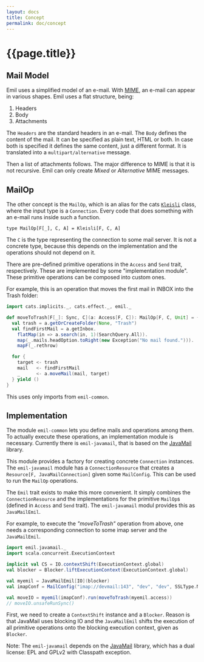 ```yaml
---
layout: docs
title: Concept
permalink: doc/concept
---
```


# {{page.title}}

## Mail Model

Emil uses a simplified model of an e-mail. With
[MIME](https://en.wikipedia.org/wiki/MIME), an e-mail can appear in
various shapes. Emil uses a flat structure, being:

1. Headers
2. Body
3. Attachments

The `Headers` are the standard headers in an e-mail. The `Body`
defines the content of the mail. It can be specified as plain text,
HTML or both. In case both is specified it defines the same content,
just a different format. It is translated into a
`multipart/alternative` message.

Then a list of attachments follows. The major difference to MIME is
that it is not recursive. Emil can only create *Mixed* or
*Alternative* MIME messages.


## MailOp

The other concept is the `MailOp`, which is an alias for the cats
[`Kleisli`](https://typelevel.org/cats/datatypes/kleisli.html) class,
where the input type is a `Connection`. Every code that does something
with an e-mail runs inside such a function.

```
type MailOp[F[_], C, A] = Kleisli[F, C, A]
```

The `C` is the type representing the connection to some mail server.
It is not a concrete type, because this depends on the implementation
and the operations should not depend on it.

There are pre-defined primitive operations in the `Access` and `Send`
trait, respectively. These are implemented by some "implementation
module". These primitive operations can be composed into custom ones.

For example, this is an operation that moves the first mail in INBOX
into the Trash folder:

```scala mdoc
import cats.implicits._, cats.effect._, emil._

def moveToTrash[F[_]: Sync, C](a: Access[F, C]): MailOp[F, C, Unit] = {
  val trash = a.getOrCreateFolder(None, "Trash")
  val findFirstMail = a.getInbox.
    flatMap(in => a.search(in, 1)(SearchQuery.All)).
    map(_.mails.headOption.toRight(new Exception("No mail found."))).
    mapF(_.rethrow)

  for {
    target <- trash
    mail   <- findFirstMail
    _      <- a.moveMail(mail, target)
  } yield ()
}
```

This uses only imports from `emil-common`.


## Implementation

The module `emil-common` lets you define mails and operations among
them. To actually execute these operations, an implementation module
is necessary. Currently there is `emil-javamail`, that is based on the
[JavaMail](https://github.com/eclipse-ee4j/mail) library.

This module provides a factory for creating concrete `Connection`
instances. The `emil-javamail` module has a `ConnectionResource` that
creates a `Resource[F, JavaMailConnection]` given some
`MailConfig`. This can be used to run the `MailOp` operations.

The `Emil` trait exists to make this more convenient. It simply
combines the `ConnectionResource` and the implementations for the
primitive `MailOp`s (defined in `Access` and `Send` trait). The
`emil-javamail` modul provides this as `JavaMailEmil`.

For example, to execute the *"moveToTrash"* operation from above, one
needs a corresponding connection to some imap server and the
`JavaMailEmil`.

```scala mdoc
import emil.javamail._
import scala.concurrent.ExecutionContext

implicit val CS = IO.contextShift(ExecutionContext.global)
val blocker = Blocker.liftExecutionContext(ExecutionContext.global)

val myemil = JavaMailEmil[IO](blocker)
val imapConf = MailConfig("imap://devmail:143", "dev", "dev", SSLType.NoEncryption)

val moveIO = myemil(imapConf).run(moveToTrash(myemil.access))
// moveIO.unsafeRunSync()
```

First, we need to create a `ContextShift` instance and a
`Blocker`. Reason is that JavaMail uses blocking IO and the
`JavaMailEmil` shifts the execution of all primitive operations onto
the blocking execution context, given as `Blocker`.

Note: The `emil-javamail` depends on the
[JavaMail](https://github.com/eclipse-ee4j/mail) library, which has a
dual license: EPL and GPLv2 with Classpath exception.
